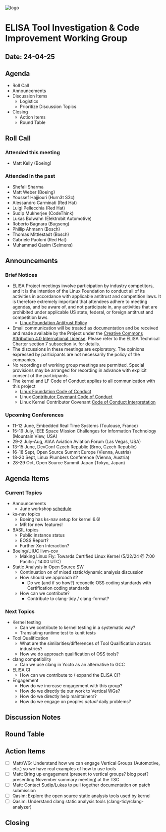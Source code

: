 
![logo](logo_elisa_small.png)

# ELISA Tool Investigation & Code Improvement Working Group

## Date: 24-04-25

## Agenda

* Roll Call
* Announcements
* Discussion Items
  * Logistics
  * Prioritize Discussion Topics
* Closing
  * Action Items
  * Round Table

## Roll Call

### Attended this meeting

* Matt Kelly (Boeing)

### Attended in the past

* Shefali Sharma
* Matt Weber (Boeing)
* Youssef Hajjiouri (Hurn3t S3c)
* Alessandro Carminati (Red Hat)
* Luigi Pellecchia (Red Hat)
* Sudip Mukherjee (CodeThink)
* Lukas Bulwahn (Elektrobit Automotive)
* Roberto Bagnara (Bugseng)
* Phillip Ahmann (Bosch)
* Thomas Mittlestadt (Bosch)
* Gabriele Paoloni (Red Hat)
* Muhammad Qasim (Seimens)

## Announcements

### Brief Notices

* ELISA Project meetings involve participation by industry competitors, and it is the intention of the Linux Foundation to conduct all of its activities in accordance with applicable antitrust and competition laws. It is therefore extremely important that attendees adhere to meeting agendas, and be aware of, and not participate in, any activities that are prohibited under applicable US state, federal, or foreign antitrust and competition laws.
  * [Linux Foundation Antitrust Policy](http://www.linuxfoundation.org/antitrust*policy)
* Email communication will be treated as documentation and be received and made available by the Project under the [Creative Commons Attribution 4.0 International License](http://creativecommons.org/licenses/by/4.0). Please refer to the ELISA Technical Charter section 7 subsection iv. for details.
* The discussions in these meetings are exploratory. The opinions expressed by participants are not necessarily the policy of the companies.
* No recordings of working group meetings are permitted. Special provisions may be arranged for recording in advance with explicit consent of the participants.
* The kernel and LF Code of Conduct applies to all communication with this project
  * [Linux Foundation Code of Conduct](https://www.linuxfoundation.org/code*of*conduct/)
  * Linux [Contributor Covenant Code of Conduct](https://git.kernel.org/pub/scm/linux/kernel/git/torvalds/linux.git/tree/Documentation/process/code*of*conduct.rst)
  * Linux Kernel Contributor Covenant [Code of Conduct Interpretation](https://git.kernel.org/pub/scm/linux/kernel/git/torvalds/linux.git/tree/Documentation/process/code*of*conduct*interpretation.rst)

### Upcoming Conferences

* 11-12 June, Embedded Real Time Systems (Toulouse, France)
* 15-19 July, IEEE Space Mission Challenges for Information Technology (Mountain View, USA)
* 29-2 July-Aug, AIAA Aviation Aviation Forum (Las Vegas, USA)
* 13-15 June, DevConf Czech Republic (Brno, Czech Republic)
* 16-18 Sept, Open Source Summit Europe (Vienna, Austria)
* 18-20 Sept, Linux Plumbers Conference (Vienna, Austria)
* 28-29 Oct, Open Source Summit Japan (Tokyo, Japan)

## Agenda Items

### Current Topics

* Announcements
  * June workshop [schedule](https://elisa.tech/event/elisa-workshop-lund/)
* ks-nav topics
  * Boeing has ks-nav setup for kernel 6.6!
  * MR for new features!
* BASIL topics
  * Public instance status
  * EOSS Report?
  * Further Xen Interaction?
* Boeing/UIUC llvm-cov
  * Making Linux Fly: Towards Certified Linux Kernel (5/22/24 @ 7:00 Pacific / 14:00 UTC)
* Static Analysis in Open Source SW
  * Continuation on of mixed static/dynamic analysis discussion
  * How should we approach it?
    * Do we (and if so how?) reconcile OSS coding standards with Certification coding standards
  * How can we contribute?
    * Contribute to clang-tidy / clang-format?

### Next Topics

* Kernel testing
  * Can we contribute to kernel testing in a systematic way?
  * Translating runtime test to kunit tests
* Tool Qualification
  * What are the similarities/differences of Tool Qualification across industries?
  * How we do approach qualification of OSS tools?
* clang compatibility
  * Can we use clang in Yocto as an alternative to GCC
* ELISA CI
  * How can we contribute to / expand the ELISA CI?
* Engagement
  * How do we increase engagement with this group?
  * How do we directly tie our work to Vertical WGs?
  * How do we directly help maintainers?
  * How do we engage on peoples *actual* daily problems?

## Discussion Notes

## Round Table

## Action Items

* [ ] Matt/WG: Understand how we can engage Vertical Groups (Automotive, etc.) so we have real examples of how to use tools
* [ ] Matt: Bring up engagement (present to vertical groups? blog post? presenting November summary meeting) at the TSC
* [ ] Matt: Contact Sudip/Lukas to pull together documentation on patch submission
* [ ] Qasim: Explore the open source static analysis tools used by kernel
* [ ] Qasim: Understand clang static analysis tools (clang-tidy/clang-analyzer)

## Closing

